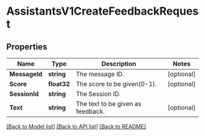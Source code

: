 # AssistantsV1CreateFeedbackRequest

## Properties

Name | Type | Description | Notes
------------ | ------------- | ------------- | -------------
**MessageId** | **string** | The message ID. |[optional] 
**Score** | **float32** | The score to be given(0-1). |[optional] 
**SessionId** | **string** | The Session ID. |
**Text** | **string** | The text to be given as feedback. |[optional] 

[[Back to Model list]](../README.md#documentation-for-models) [[Back to API list]](../README.md#documentation-for-api-endpoints) [[Back to README]](../README.md)


